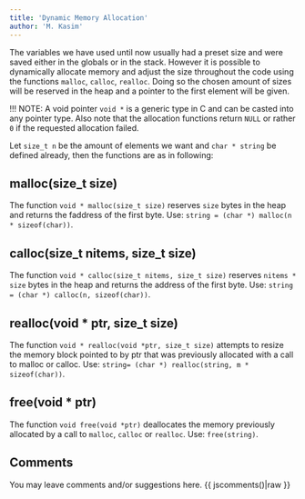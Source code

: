 ```yaml
---
title: 'Dynamic Memory Allocation'
author: 'M. Kasim'
---
```


The variables we have used until now usually had a preset size and were saved either in the globals or in the stack. However it is possible to dynamically allocate memory and adjust the size throughout the code using the functions `malloc`, `calloc`, `realloc`. Doing so the chosen amount of sizes will be reserved in the heap and a pointer to the first element will be given.

!!! NOTE: A void pointer `void *` is a generic type in C and can be casted into any pointer type. Also note that the allocation functions return `NULL` or rather `0` if the requested allocation failed.

Let `size_t n` be the amount of elements we want and `char * string` be defined already, then the functions are as in following:

## malloc(size_t size)
The function `void * malloc(size_t size)` reserves `size` bytes in the heap and returns the faddress of the first byte. Use: `string = (char *) malloc(n * sizeof(char))`.


## calloc(size_t nitems, size_t size)
The function `void * calloc(size_t nitems, size_t size)` reserves `nitems * size` bytes in the heap and returns the address of the first byte. Use: `string = (char *) calloc(n, sizeof(char))`.


## realloc(void * ptr, size_t size)
The function `void * realloc(void *ptr, size_t size)` attempts to resize the memory block pointed to by ptr that was previously allocated with a call to malloc or calloc. Use: `string= (char *) realloc(string, m * sizeof(char))`.


## free(void * ptr)
The function `void free(void *ptr)` deallocates the memory previously allocated by a call to `malloc`, `calloc` or `realloc`. Use: `free(string)`.


## Comments
You may leave comments and/or suggestions here.
{{ jscomments()|raw }}